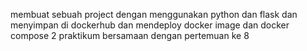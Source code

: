 membuat sebuah project dengan menggunakan python dan flask dan menyimpan di dockerhub dan mendeploy docker image dan docker compose
2 praktikum bersamaan dengan pertemuan ke 8
